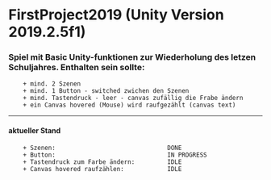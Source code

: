 # FirstProject2019 (Unity Version 2019.2.5f1)

### Spiel mit Basic Unity-funktionen zur Wiederholung des letzen Schuljahres. Enthalten sein sollte:
        + mind. 2 Szenen
        + mind. 1 Button - switched zwichen den Szenen
        + mind. Tastendruck - leer - canvas zufällig die Frabe ändern
        + ein Canvas hovered (Mouse) wird raufgezählt (canvas text)
        
___

#### aktueller Stand

        + Szenen:                               DONE
        + Button:                               IN PROGRESS
        + Tastendruck zum Farbe ändern:         IDLE
        + Canvas hovered raufzählen:            IDLE